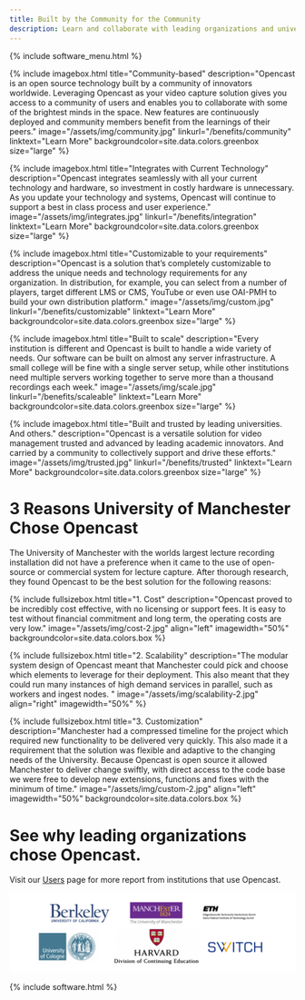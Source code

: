 ```yaml
---
title: Built by the Community for the Community
description: Learn and collaborate with leading organizations and universities worldwide. Opencast helps you build custom video capture solutions.
---
```


{% include software_menu.html %}

{% include imagebox.html 
title="Community-based"
description="Opencast is an open source technology built by a community of innovators worldwide. Leveraging Opencast as your video capture solution gives you access to a community of users and enables you to collaborate with some of the brightest minds in the space. New features are continuously deployed and community members benefit from the learnings of their peers."
image="/assets/img/community.jpg"
linkurl="/benefits/community"
linktext="Learn More"
backgroundcolor=site.data.colors.greenbox
size="large"
%}

{% include imagebox.html 
title="Integrates with Current Technology"
description="Opencast integrates seamlessly with all your current technology and hardware, so investment in costly hardware is unnecessary. As you update your technology and systems, Opencast will continue to support a best in class process and user experience."
image="/assets/img/integrates.jpg"
linkurl="/benefits/integration"
linktext="Learn More"
backgroundcolor=site.data.colors.greenbox
size="large"
%}

{% include imagebox.html 
title="Customizable to your requirements"
description="Opencast is a solution that’s completely customizable to address the unique needs and technology requirements for any organization. In distribution, for example, you can select from a number of players, target different LMS or CMS, YouTube or even use OAI-PMH to build your own distribution platform."
image="/assets/img/custom.jpg"
linkurl="/benefits/customizable"
linktext="Learn More"
backgroundcolor=site.data.colors.greenbox
size="large"
%}

{% include imagebox.html 
title="Built to scale"
description="Every institution is different and Opencast is built to handle a wide variety of needs. Our software can be built on almost any server infrastructure. A small college will be fine with a single server setup, while other institutions need multiple servers working together to serve more than a thousand recordings each week."
image="/assets/img/scale.jpg"
linkurl="/benefits/scaleable"
linktext="Learn More"
backgroundcolor=site.data.colors.greenbox
size="large"
%}

{% include imagebox.html 
title="Built and trusted by leading universities. And others."
description="Opencast is a versatile solution for video management trusted and advanced by leading academic innovators. And carried by a community to collectively support and drive these efforts."
image="/assets/img/trusted.jpg"
linkurl="/benefits/trusted"
linktext="Learn More"
backgroundcolor=site.data.colors.greenbox
size="large"
%}

# 3 Reasons University of Manchester Chose Opencast
The University of Manchester with the worlds largest lecture recording installation did not have a preference when it came to the use of open-source or commercial system for lecture capture. After thorough research, they found Opencast to be the best solution for the following reasons:

{% include fullsizebox.html 
title="1. Cost"
description="Opencast proved to be incredibly cost effective, with no licensing or support fees. It is easy to test without financial commitment and long term, the operating costs are very low."
image="/assets/img/cost-2.jpg"
align="left"
imagewidth="50%"
backgroundcolor=site.data.colors.box
%}

{% include fullsizebox.html 
title="2. Scalability"
description="The modular system design of Opencast meant that Manchester could pick and choose which elements to leverage for their deployment. This also meant that they could run many instances of high demand services in parallel, such as workers and ingest nodes.
"
image="/assets/img/scalability-2.jpg"
align="right"
imagewidth="50%"
%}

{% include fullsizebox.html 
title="3. Customization"
description="Manchester had a compressed timeline for the project which required new functionality to be delivered very quickly. This also made it a requirement that the solution was flexible and adaptive to the changing needs of the University. Because Opencast is open source it allowed Manchester to deliver change swiftly, with direct access to the code base we were free to develop new extensions, functions and fixes with the minimum of time."
image="/assets/img/custom-2.jpg"
align="left"
imagewidth="50%"
backgroundcolor=site.data.colors.box
%}


# See why leading organizations chose Opencast.
Visit our [Users](/users) page for more report from institutions that use Opencast.

[<img class="center-image" src="/assets/img/opencast-homepage-logos-rev2.png">](/users)

{% include software.html %}

